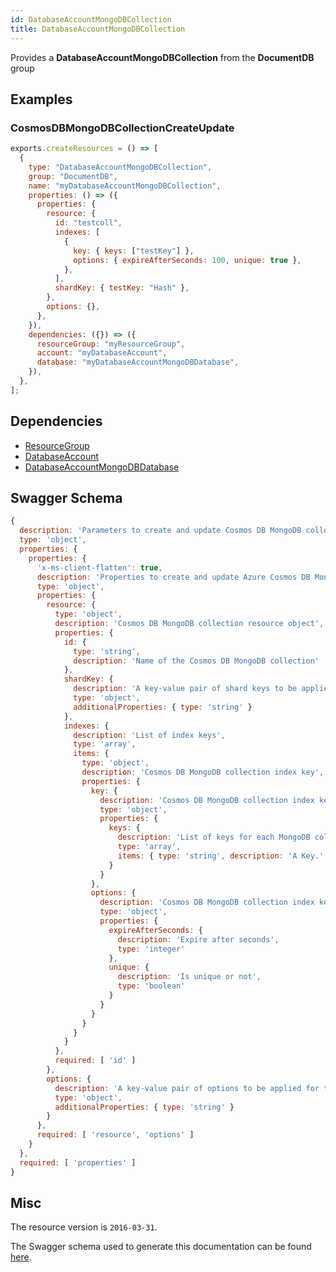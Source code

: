 ```yaml
---
id: DatabaseAccountMongoDBCollection
title: DatabaseAccountMongoDBCollection
---
```

Provides a **DatabaseAccountMongoDBCollection** from the **DocumentDB** group
## Examples
### CosmosDBMongoDBCollectionCreateUpdate
```js
exports.createResources = () => [
  {
    type: "DatabaseAccountMongoDBCollection",
    group: "DocumentDB",
    name: "myDatabaseAccountMongoDBCollection",
    properties: () => ({
      properties: {
        resource: {
          id: "testcoll",
          indexes: [
            {
              key: { keys: ["testKey"] },
              options: { expireAfterSeconds: 100, unique: true },
            },
          ],
          shardKey: { testKey: "Hash" },
        },
        options: {},
      },
    }),
    dependencies: ({}) => ({
      resourceGroup: "myResourceGroup",
      account: "myDatabaseAccount",
      database: "myDatabaseAccountMongoDBDatabase",
    }),
  },
];

```
## Dependencies
- [ResourceGroup](../Resources/ResourceGroup.md)
- [DatabaseAccount](../DocumentDB/DatabaseAccount.md)
- [DatabaseAccountMongoDBDatabase](../DocumentDB/DatabaseAccountMongoDBDatabase.md)
## Swagger Schema
```js
{
  description: 'Parameters to create and update Cosmos DB MongoDB collection.',
  type: 'object',
  properties: {
    properties: {
      'x-ms-client-flatten': true,
      description: 'Properties to create and update Azure Cosmos DB MongoDB collection.',
      type: 'object',
      properties: {
        resource: {
          type: 'object',
          description: 'Cosmos DB MongoDB collection resource object',
          properties: {
            id: {
              type: 'string',
              description: 'Name of the Cosmos DB MongoDB collection'
            },
            shardKey: {
              description: 'A key-value pair of shard keys to be applied for the request.',
              type: 'object',
              additionalProperties: { type: 'string' }
            },
            indexes: {
              description: 'List of index keys',
              type: 'array',
              items: {
                type: 'object',
                description: 'Cosmos DB MongoDB collection index key',
                properties: {
                  key: {
                    description: 'Cosmos DB MongoDB collection index keys',
                    type: 'object',
                    properties: {
                      keys: {
                        description: 'List of keys for each MongoDB collection in the Azure Cosmos DB service',
                        type: 'array',
                        items: { type: 'string', description: 'A Key.' }
                      }
                    }
                  },
                  options: {
                    description: 'Cosmos DB MongoDB collection index key options',
                    type: 'object',
                    properties: {
                      expireAfterSeconds: {
                        description: 'Expire after seconds',
                        type: 'integer'
                      },
                      unique: {
                        description: 'Is unique or not',
                        type: 'boolean'
                      }
                    }
                  }
                }
              }
            }
          },
          required: [ 'id' ]
        },
        options: {
          description: 'A key-value pair of options to be applied for the request. This corresponds to the headers sent with the request.',
          type: 'object',
          additionalProperties: { type: 'string' }
        }
      },
      required: [ 'resource', 'options' ]
    }
  },
  required: [ 'properties' ]
}
```
## Misc
The resource version is `2016-03-31`.

The Swagger schema used to generate this documentation can be found [here](https://github.com/Azure/azure-rest-api-specs/tree/main/specification/cosmos-db/resource-manager/Microsoft.DocumentDB/stable/2016-03-31/cosmos-db.json).
